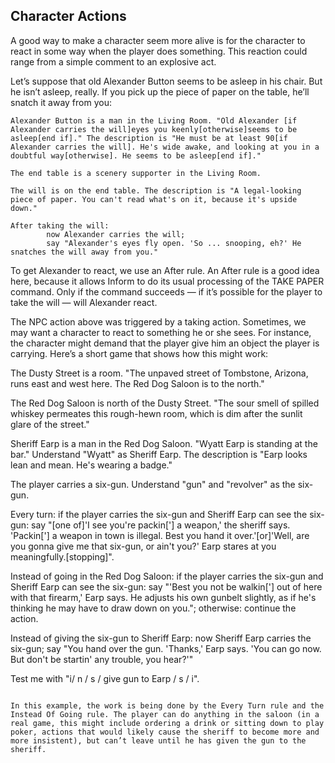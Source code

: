 ## Character Actions

A good way to make a character seem more alive is for the character to react in some way when the player does something. This reaction could range from a simple comment to an explosive act.

Let’s suppose that old Alexander Button seems to be asleep in his chair. But he isn’t asleep, really. If you pick up the piece of paper on the table, he’ll snatch it away from you:

```ìnform7
Alexander Button is a man in the Living Room. "Old Alexander [if Alexander carries the will]eyes you keenly[otherwise]seems to be asleep[end if]." The description is "He must be at least 90[if Alexander carries the will]. He's wide awake, and looking at you in a doubtful way[otherwise]. He seems to be asleep[end if]."

The end table is a scenery supporter in the Living Room.

The will is on the end table. The description is "A legal-looking piece of paper. You can't read what's on it, because it's upside down."

After taking the will:
        now Alexander carries the will;
        say "Alexander's eyes fly open. 'So ... snooping, eh?' He snatches the will away from you."
```

To get Alexander to react, we use an After rule. An After rule is a good idea here, because it allows Inform to do its usual processing of the TAKE PAPER command. Only if the command succeeds — if it’s possible for the player to take the will — will Alexander react.

The NPC action above was triggered by a taking action. Sometimes, we may want a character to react to something he or she sees. For instance, the character might demand that the player give him an object the player is carrying. Here’s a short game that shows how this might work:

The Dusty Street is a room. "The unpaved street of Tombstone, Arizona, runs east and west here. The Red Dog Saloon is to the north."

The Red Dog Saloon is north of the Dusty Street. "The sour smell of spilled whiskey permeates this rough-hewn room, which is dim after the sunlit glare of the street."

Sheriff Earp is a man in the Red Dog Saloon. "Wyatt Earp is standing at the bar." Understand "Wyatt" as Sheriff Earp. The description is "Earp looks lean and mean. He's wearing a badge."

The player carries a six-gun. Understand "gun" and "revolver" as the six-gun.

Every turn:
        if the player carries the six-gun and Sheriff Earp can see the six-gun:
                say "[one of]'I see you're packin['] a weapon,' the sheriff says. 'Packin['] a weapon in town is illegal. Best you hand it over.'[or]'Well, are you gonna give me that six-gun, or ain't you?' Earp stares at you meaningfully.[stopping]".

Instead of going in the Red Dog Saloon:
        if the player carries the six-gun and Sheriff Earp can see the six-gun:
                say "'Best you not be walkin['] out of here with that firearm,' Earp says. He adjusts his own gunbelt slightly, as if he's thinking he may have to draw down on you.";
        otherwise:
                continue the action.

Instead of giving the six-gun to Sheriff Earp:
        now Sheriff Earp carries the six-gun;
        say "You hand over the gun. 'Thanks,' Earp says. 'You can go now. But don't be startin' any trouble, you hear?'"

Test me with "i/ n / s / give gun to Earp / s / i".
```

In this example, the work is being done by the Every Turn rule and the Instead Of Going rule. The player can do anything in the saloon (in a real game, this might include ordering a drink or sitting down to play poker, actions that would likely cause the sheriff to become more and more insistent), but can’t leave until he has given the gun to the sheriff.
